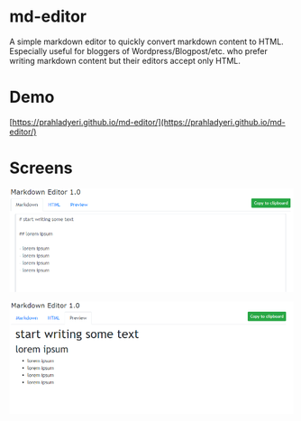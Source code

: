 # md-editor

A simple markdown editor to quickly convert markdown content to HTML. Especially useful for bloggers of Wordpress/Blogpost/etc. who prefer writing markdown 
content but their editors accept only HTML.

# Demo

[https://prahladyeri.github.io/md-editor/](https://prahladyeri.github.io/md-editor/)

# Screens

![md-editor input](/screen.png)

![md-editor result](/screen_html.png)
